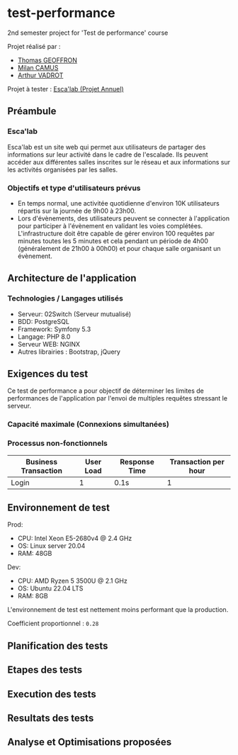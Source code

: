 # test-performance
2nd semester project for 'Test de performance' course

Projet réalisé par :
- [Thomas GEOFFRON](https://github.com/ThomasGeoffron)
- [Milan CAMUS](https://github.com/MisterGoodDeal)
- [Arthur VADROT](https://github.com/Haborym)

Projet à tester : [Esca'lab (Projet Annuel)](https://github.com/MisterGoodDeal/Esca-lab)

## Préambule

### Esca'lab

Esca'lab est un site web qui permet aux utilisateurs de partager des informations sur leur activité dans le cadre de l'escalade. Ils peuvent accéder aux différentes salles inscrites sur le réseau et aux informations sur les activités organisées par les salles.

### Objectifs et type d'utilisateurs prévus

- En temps normal, une activitée quotidienne d'environ 10K utilisateurs répartis sur la journée de 9h00 à 23h00.
- Lors d'évènements, des utilisateurs peuvent se connecter à l'application pour participer à l'évènement en validant les voies complétées. L'infrastructure doit être capable de gérer environ 100 requêtes par minutes toutes les 5 minutes et cela pendant un période de 4h00 (généralement de 21h00 à 00h00) et pour chaque salle organisant un évènement.

## Architecture de l'application

### Technologies / Langages utilisés

- Serveur: 02Switch (Serveur mutualisé)
- BDD: PostgreSQL
- Framework: Symfony 5.3
- Langage: PHP 8.0
- Serveur WEB: NGINX
- Autres librairies : Bootstrap, jQuery

## Exigences du test

Ce test de performance a pour objectif de déterminer les limites de performances de l'application par l'envoi de multiples requêtes stressant le serveur.

### Capacité maximale (Connexions simultanées)

### Processus non-fonctionnels

<table>
  <thead>
    <tr>
      <th>Business Transaction</th>
      <th>User Load</th>
      <th>Response Time</th>
      <th>Transaction per hour</th>
    </tr>
  </thead>
  <tbody>
    <tr>
      <td>Login</td>
      <td>1</td>
      <td>0.1s</td>
      <td>1</td>
    </tr>
  </tbody>
</table>

## Environnement de test

Prod: 
- CPU: Intel Xeon E5-2680v4 @ 2.4 GHz
- OS: Linux server 20.04
- RAM: 48GB

Dev:
- CPU: AMD Ryzen 5 3500U @ 2.1 GHz
- OS: Ubuntu 22.04 LTS
- RAM: 8GB

L'environnement de test est nettement moins performant que la production.

Coefficient proportionnel : `0.28`

## Planification des tests

## Etapes des tests

## Execution des tests

## Resultats des tests

## Analyse et Optimisations proposées




